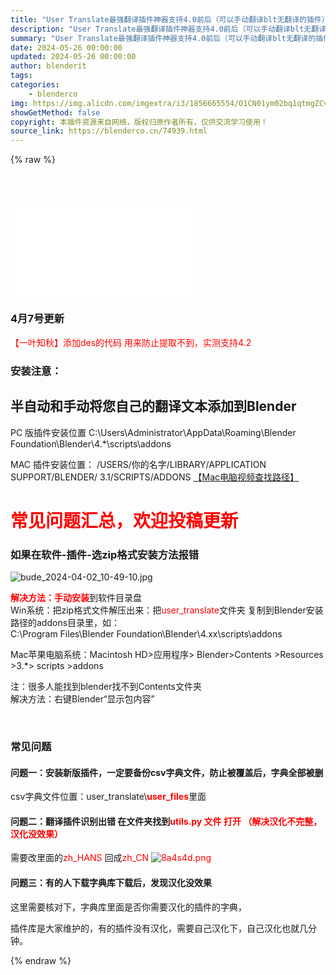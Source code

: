 ```yaml
---
title: "User Translate最强翻译插件神器支持4.0前后（可以手动翻译blt无翻译的插件）汉化插件 汉化工具"
description: "User Translate最强翻译插件神器支持4.0前后（可以手动翻译blt无翻译的插件）汉化插件 汉化工具"
summary: "User Translate最强翻译插件神器支持4.0前后（可以手动翻译blt无翻译的插件）汉化插件 汉化工具"
date: 2024-05-26 00:00:00
updated: 2024-05-26 00:00:00
author: blenderit
tags: 
categories:
    - blenderco
img: https://img.alicdn.com/imgextra/i3/1856665554/O1CN01ym02bq1qtmgZCvvjm_!!1856665554.jpg
showGetMethod: false
copyright: 本插件资源来自网络，版权归原作者所有，仅供交流学习使用！
source_link: https://blenderco.cn/74939.html
---
```


{% raw %}
<p> </p><h2><div id="external-video-be9669841b" class="external-video"><iframe frameborder="0" src="//player.bilibili.com/player.html?aid=1301854443&amp;bvid=BV18u4m1M7Rg&amp;cid=1470671867&amp;p=1" allowfullscreen="true"></iframe></div></h2><h3><strong>4月7号更新</strong></h3><p><span style="color: #ff0000;">【一叶知秋】添加des的代码 用来防止提取不到，实测支持4.2</span></p><h3>安装注意：</h3><h2>半自动和手动将您自己的翻译文本添加到Blender</h2><p>PC 版插件安装位置 C:\Users\Administrator\AppData\Roaming\Blender Foundation\Blender\4.*\scripts\addons</p><p>MAC 插件安装位置： /USERS/你的名字/LIBRARY/APPLICATION SUPPORT/BLENDER/ 3.1/SCRIPTS/ADDONS <a href="https://www.bilibili.com/video/BV1Ni421d77n/?spm_id_from=333.788&amp;vd_source=5480aea3269466c70e7ba54ce4be223b">【Mac电脑视频查找路径】</a></p><h1><span style="color: #ff0000;">常见问题汇总，欢迎投稿更新</span></h1><h3>如果在软件-插件-选zip格式安装方法报错</h3><p><img src="https://img.alicdn.com/imgextra/i2/751044092/O1CN01hrQB7i1g6Bdzo3ilX_!!751044092.jpg" alt="bude_2024-04-02_10-49-10.jpg"></p><p><span style="color: #ff0000;"><strong>解决方法：手动安装</strong></span>到软件目录盘<br>
Win系统：把zip格式文件解压出来：把<span style="color: #ff0000;">user_translate</span>文件夹 复制到Blender安装路径的addons目录里，如：<br>
C:\Program Files\Blender Foundation\Blender\4.xx\scripts\addons</p><p>Mac苹果电脑系统：Macintosh HD&gt;应用程序&gt; Blender&gt;Contents &gt;Resources &gt;3.*&gt; scripts &gt;addons</p><p>注：很多人能找到blender找不到Contents文件夹<br>
解决方法：右键Blender“显示包内容”</p><p> </p><h3>常见问题</h3><h4>问题一：安装新版插件，一定要备份csv字典文件，防止被覆盖后，字典全部被删</h4><p>csv字典文件位置：user_translate\<span style="color: #ff0000;"><strong>user_files</strong></span>里面</p><h4>问题二：翻译插件识别出错 在文件夹找到<span style="color: #ff0000;">utils.py 文件 打开 （解决汉化不完整，汉化没效果）</span></h4><p>需要改里面的<span style="color: #ff0000;">zh_HANS</span> 回成<span style="color: #ff0000;">zh_CN <img src="https://img.alicdn.com/imgextra/i2/1856665554/O1CN01smxaq41qtmhBsKQZl_!!1856665554.png" alt="8a4s4d.png"></span></p><h4>问题三：有的人下载字典库下载后，发现汉化没效果</h4><p>这里需要核对下，字典库里面是否你需要汉化的插件的字典，</p><p>插件库是大家维护的，有的插件没有汉化，需要自己汉化下，自己汉化也就几分钟。</p>
<div style="display: none">blenderco</div>
{% endraw %}